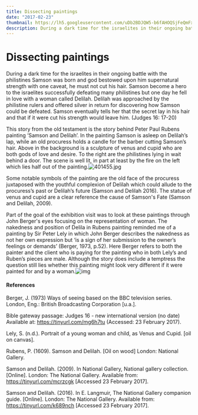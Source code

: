 ```yaml
---
title: Dissecting paintings
date: "2017-02-23"
thumbnail: https://lh5.googleusercontent.com/uDb2BDJQW5-b6fAHOQSjFeQmFxyDR0BiIojKNz_zk_eyzjdRIuoQF0hW9czp1u8nw7aq7MsYK5yBD2YkWNh1tJ76gRghcaWipoX28bM75Me2gr9oX7x7-II3Cx6zGQP8qqmOIg8q
description: During a dark time for the israelites in their ongoing battle with the philistines Samson was born and god bestowed upon him supernatural strength with one caveat, he must not cut his hair
---
```


# Dissecting paintings

During a dark time for the israelites in their ongoing battle with the philistines Samson was born and god bestowed upon him supernatural strength with one caveat, he must not cut his hair. Samson become a hero to the israelites successfully defeating many philistines but one day he fell in love with a woman called Delilah. Delilah was approached by the philistine rulers and offered silver in return for discovering how Samson could be defeated. Samson eventually tells her that the secret lay in his hair and that if it were cut his strength would leave him. (Judges 16: 17-20)

This story from the old testament is the story behind Peter Paul Rubens painting ‘Samson and Delilah’. In the painting Samson is asleep on Delilah’s lap, while an old procuress holds a candle for the barber cutting Samson’s hair. Above in the background is a sculpture of venus and cupid who are both gods of love and desire. To the right are the philistines lying in wait behind a door. The scene is well lit, in part at least by the fire on the left which lies half out of the painting.![401455.jpg](https://lh5.googleusercontent.com/uDb2BDJQW5-b6fAHOQSjFeQmFxyDR0BiIojKNz_zk_eyzjdRIuoQF0hW9czp1u8nw7aq7MsYK5yBD2YkWNh1tJ76gRghcaWipoX28bM75Me2gr9oX7x7-II3Cx6zGQP8qqmOIg8q)

Some notable symbols of the painting are the old face of the procuress juxtaposed with the youthful complexion of Delilah which could allude to the procuress’s past or Delilah’s future (Samson and Delilah 2016). The statue of venus and cupid are a clear reference the cause of Samson's Fate (Samson and Delilah, 2009).

Part of the goal of the exhibition visit was to look at these paintings through John Berger's eyes focusing on the representation of woman. The nakedness and position of Delila in Rubens painting reminded me of a painting by Sir Peter Lely in which John Berger describes the nakedness as not her own expression but ‘is a sign of her submission to the owner’s feelings or demands’ (Berger, 1973, p.52). Here Berger refers to both the painter and the client who is paying for the painting who in both Lely’s and Ruben’s pieces are male. Although the story does include a temptress the question still lies whether this painting might look very different if it were painted for and by a woman.![img](https://lh4.googleusercontent.com/2ssBxtvLrzFhReio1YDk0VFbz4jVUeLr0H0P6MYxqT2GMJEV2fJfaGVBKhPC0zVtjIeYWkc2ixA3SL-ITLiDTKHCUb3vKkJE-oKz-Jel6keGStNpq6Rk0UJ-csTySZXloEgq0uvy)

#### References

Berger, J. (1973) Ways of seeing based on the BBC television series. London, Eng.: British Broadcasting Corporation [u.a.].

Bible gateway passage: Judges 16 - new international version (no date) Available at: https://tinyurl.com/mg6h7tu (Accessed: 23 February 2017).

Lely, S. (n.d.). Portrait of a young woman and child, as Venus and Cupid. [oil on canvas].

Rubens, P. (1609). Samson and Delilah. [Oil on wood] London: National Gallery.

Samson and Delilah. (2009). In National Gallery, National gallery collection. [Online]. London: The National Gallery. Available from: https://tinyurl.com/mcrzcgk [Accessed 23 February 2017].

Samson and Delilah. (2016). In E. Langmuir, The National Gallery companion guide. [Online]. London: The National Gallery. Available from: https://tinyurl.com/k689nch [Accessed 23 February 2017].
